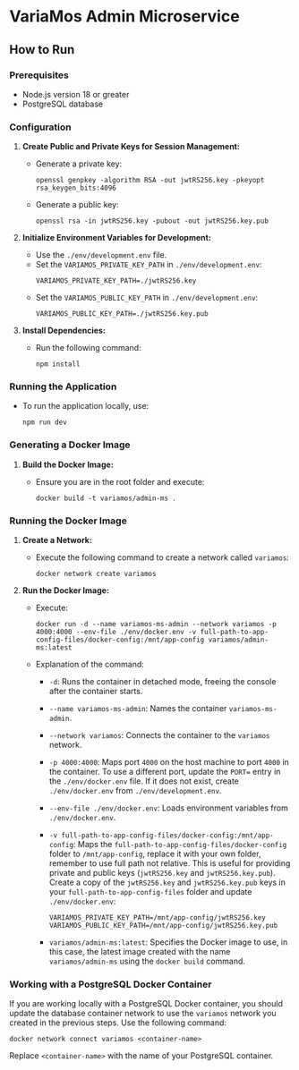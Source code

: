 # VariaMos Admin Microservice

## How to Run

### Prerequisites

- Node.js version 18 or greater
- PostgreSQL database

### Configuration

1. **Create Public and Private Keys for Session Management:**

   - Generate a private key:
     ```shell
     openssl genpkey -algorithm RSA -out jwtRS256.key -pkeyopt rsa_keygen_bits:4096
     ```
   - Generate a public key:
     ```shell
     openssl rsa -in jwtRS256.key -pubout -out jwtRS256.key.pub
     ```

2. **Initialize Environment Variables for Development:**

   - Use the `./env/development.env` file.
   - Set the `VARIAMOS_PRIVATE_KEY_PATH` in `./env/development.env`:
     ```env
     VARIAMOS_PRIVATE_KEY_PATH=./jwtRS256.key
     ```
   - Set the `VARIAMOS_PUBLIC_KEY_PATH` in `./env/development.env`:
     ```env
     VARIAMOS_PUBLIC_KEY_PATH=./jwtRS256.key.pub
     ```

3. **Install Dependencies:**

   - Run the following command:
     ```shell
     npm install
     ```

### Running the Application

- To run the application locally, use:
  ```shell
  npm run dev
  ```

### Generating a Docker Image

1. **Build the Docker Image:**

   - Ensure you are in the root folder and execute:
     ```shell
     docker build -t variamos/admin-ms .
     ```

### Running the Docker Image

1. **Create a Network:**

   - Execute the following command to create a network called `variamos`:
     ```shell
     docker network create variamos
     ```

2. **Run the Docker Image:**

   - Execute:
     ```shell
     docker run -d --name variamos-ms-admin --network variamos -p 4000:4000 --env-file ./env/docker.env -v full-path-to-app-config-files/docker-config:/mnt/app-config variamos/admin-ms:latest
     ```
   - Explanation of the command:

     - `-d`: Runs the container in detached mode, freeing the console after the container starts.
     - `--name variamos-ms-admin`: Names the container `variamos-ms-admin`.
     - `--network variamos`: Connects the container to the `variamos` network.
     - `-p 4000:4000`: Maps port `4000` on the host machine to port `4000` in the container. To use a different port, update the `PORT=` entry in the `./env/docker.env` file. If it does not exist, create `./env/docker.env` from `./env/development.env`.
     - `--env-file ./env/docker.env`: Loads environment variables from `./env/docker.env`.
     - `-v full-path-to-app-config-files/docker-config:/mnt/app-config`: Maps the `full-path-to-app-config-files/docker-config` folder to `/mnt/app-config`, replace it with your own folder, remember to use full path not relative. This is useful for providing private and public keys (`jwtRS256.key` and `jwtRS256.key.pub`). Create a copy of the `jwtRS256.key` and `jwtRS256.key.pub` keys in your `full-path-to-app-config-files` folder and update `./env/docker.env`:

       ```env
       VARIAMOS_PRIVATE_KEY_PATH=/mnt/app-config/jwtRS256.key
       VARIAMOS_PUBLIC_KEY_PATH=/mnt/app-config/jwtRS256.key.pub
       ```

     - `variamos/admin-ms:latest`: Specifies the Docker image to use, in this case, the latest image created with the name `variamos/admin-ms` using the `docker build` command.

### Working with a PostgreSQL Docker Container

If you are working locally with a PostgreSQL Docker container, you should update the database container network to use the `variamos` network you created in the previous steps. Use the following command:

```shell
docker network connect variamos <container-name>
```

Replace `<container-name>` with the name of your PostgreSQL container.
